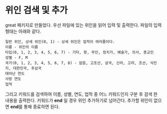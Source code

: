 # 위인 검색 및 추가
great 패키지로 만들었다.
우선 파일에 있는 위인을 읽어 입력 및 출력한다.
파일의 입력 형태는 아래와 같다.
```
일반 위인, 상세 위인(0, 1) - 상세 위인은 업적이 여러줄이다.
이름 - 위인의 이름
타입(0, 1, 2, 3, 4, 5, 6, 7) - 기타, 왕, 무인, 정치가, 예술가, 의사, 종교인
성별 - F, M
국가(0, 1, 2, 3, 4, 5, 6, 7, 8) - 없음, 고조선, 삼국, 신라, 고려, 조선, 식민지, 대한민국, 후삼국
태어난 연도
사망 연도
업적
```
그리고 키워드를 검색하여 이름, 성별, 연도, 업적 중 어느 키워드인지 구분 후 검색 한 내용을 출력한다.
키워드가 **end** 일 경우 위인 추가하기로 넘어간다.
추가할 위인이 없으면 **end**를 통해 종료하면 된다.